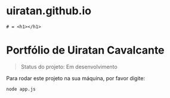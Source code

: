 # uiratan.github.io
```
# = <h1></h1>
```
<h1> Portfólio de Uiratan Cavalcante </h1>

> Status do projeto: Em desenvolvimento

Para rodar este projeto na sua máquina, por favor digite:
```
node app.js
```
